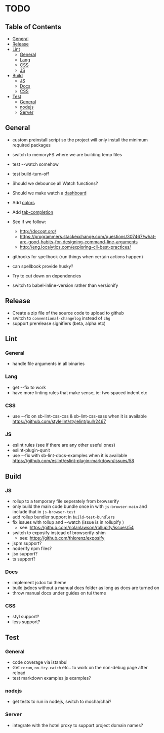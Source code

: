 # TODO

## Table of Contents

* [General](#general)
* [Release](#release)
* [Lint](#lint)
  * [General](#general-1)
  * [Lang](#lang)
  * [CSS](#css)
  * [JS](#js)
* [Build](#build)
  * [JS](#js-1)
  * [Docs](#docs)
  * [CSS](#css-1)
* [Test](#test)
  * [General](#general-2)
  * [nodejs](#nodejs)
  * [Server](#server)

## General

* custom preinstall script so the project will only install the minimum required packages
* switch to memoryFS where we are building temp files
* test --watch somehow
* test build-turn-off

* Should we debounce all Watch functions?
* Should we make watch a [dashboard](https://github.com/FormidableLabs/nodejs-dashboard)
* Add [colors](https://github.com/chalk/chalk)
* Add [tab-completion](https://github.com/mklabs/node-tabtab)
* See if we follow:
  * <http://docopt.org/>
  * <https://programmers.stackexchange.com/questions/307467/what-are-good-habits-for-designing-command-line-arguments>
  * <http://eng.localytics.com/exploring-cli-best-practices/>
* githooks for spellbook (run things when certain actions happen)
* can spellbook provide husky?
* Try to cut down on dependencies
* switch to babel-inline-version rather than versionify

## Release

* Create a zip file of the source code to upload to github
* switch to `conventional-changelog` instead of `chg`
* support prerelease signifiers (beta, alpha etc)

## Lint

### General

* handle file arguments in all binaries

### Lang

* get --fix to work
* have more linting rules that make sense, ie: two spaced indent etc

### CSS

* use --fix on sb-lint-css-css & sb-lint-css-sass when it is available <https://github.com/stylelint/stylelint/pull/2467>

### JS

* eslint rules (see if there are any other useful ones)
* eslint-plugin-qunit
* use --fix with sb-lint-docs-examples when it is available <https://github.com/eslint/eslint-plugin-markdown/issues/58>

## Build

### JS

* rollup to a temporary file seperately from browserify
* only build the main code bundle once in with `js-browser-main` and include that in `js-browser-test`
* add rollup bundler support in `build-test-bundlers`
* fix issues with rollup and --watch (issue is in rollupify )
  * see: <https://github.com/nolanlawson/rollupify/issues/54>
* switch to exposify instead of browserify-shim
  * see: <https://github.com/thlorenz/exposify>
* jspm support?
* noderify npm files?
* jsx support?
* ts support?

### Docs

* implement jsdoc tui theme
* build jsdocs without a manual docs folder as long as docs are turned on
* throw manual docs under guides on tui theme

### CSS

* styl support?
* less support?

## Test

### General

* code coverage via istanbul
* Get `rerun`, `no-try-catch` etc.. to work on the non-debug page after reload
* test markdown examples js examples?

### nodejs

* get tests to run in nodejs, switch to mocha/chai?

### Server

* integrate with the hotel proxy to support project domain names?
